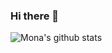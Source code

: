 ### Hi there 👋

![Mona's github stats](https://github-readme-stats.vercel.app/api?username=mona-miga)

